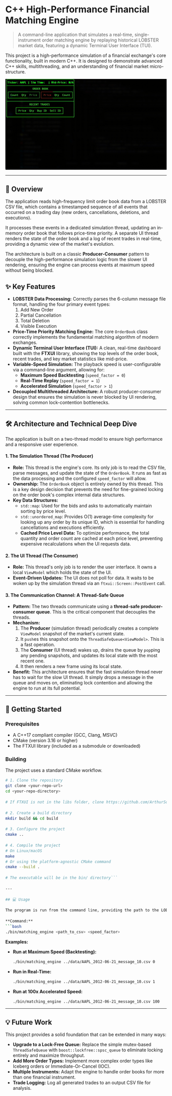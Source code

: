 # C++ High-Performance Financial Matching Engine

> A command-line application that simulates a real-time, single-instrument order matching engine by replaying historical LOBSTER market data, featuring a dynamic Terminal User Interface (TUI).

This project is a high-performance simulation of a financial exchange's core functionality, built in modern C++. It is designed to demonstrate advanced C++ skills, multithreading, and an understanding of financial market micro-structure.

![Matching Engine Demo](./assets/matchingengine_demo.gif)

---

## 📖 Overview

The application reads high-frequency limit order book data from a LOBSTER CSV file, which contains a timestamped sequence of all events that occurred on a trading day (new orders, cancellations, deletions, and executions).

It processes these events in a dedicated simulation thread, updating an in-memory order book that follows price-time priority. A separate UI thread renders the state of the order book and a log of recent trades in real-time, providing a dynamic view of the market's evolution.

The architecture is built on a classic **Producer-Consumer** pattern to decouple the high-performance simulation logic from the slower UI rendering, ensuring the engine can process events at maximum speed without being blocked.

## ✨ Key Features

*   **LOBSTER Data Processing:** Correctly parses the 6-column message file format, handling the four primary event types:
    1.  Add New Order
    2.  Partial Cancellation
    3.  Total Deletion
    4.  Visible Execution
*   **Price-Time Priority Matching Engine:** The core `OrderBook` class correctly implements the fundamental matching algorithm of modern exchanges.
*   **Dynamic Terminal User Interface (TUI):** A clean, real-time dashboard built with the **FTXUI** library, showing the top levels of the order book, recent trades, and key market statistics like mid-price.
*   **Variable-Speed Simulation:** The playback speed is user-configurable via a command-line argument, allowing for:
    *   **Maximum Speed Backtesting** (`speed_factor = 0`)
    *   **Real-Time Replay** (`speed_factor = 1`)
    *   **Accelerated Simulation** (`speed_factor > 1`)
*   **Decoupled Multithreaded Architecture:** A robust producer-consumer design that ensures the simulation is never blocked by UI rendering, solving common lock-contention bottlenecks.

---

## 🛠️ Architecture and Technical Deep Dive

The application is built on a two-thread model to ensure high performance and a responsive user experience.

#### 1. The Simulation Thread (The Producer)
*   **Role:** This thread is the engine's core. Its only job is to read the CSV file, parse messages, and update the state of the `OrderBook`. It runs as fast as the data processing and the configured `speed_factor` will allow.
*   **Ownership:** The `OrderBook` object is entirely owned by this thread. This is a key design decision that prevents the need for fine-grained locking on the order book's complex internal data structures.
*   **Key Data Structures:**
    *   `std::map`: Used for the bids and asks to automatically maintain sorting by price level.
    *   `std::unordered_map`: Provides O(1) average-time complexity for looking up any order by its unique ID, which is essential for handling cancellations and executions efficiently.
    *   **Cached Price Level Data:** To optimize performance, the total quantity and order count are cached at each price level, preventing expensive recalculations when the UI requests data.

#### 2. The UI Thread (The Consumer)
*   **Role:** This thread's only job is to render the user interface. It owns a local `ViewModel` which holds the state of the UI.
*   **Event-Driven Updates:** The UI does not poll for data. It waits to be woken up by the simulation thread via an `ftxui::Screen::PostEvent` call.

#### 3. The Communication Channel: A Thread-Safe Queue
*   **Pattern:** The two threads communicate using a **thread-safe producer-consumer queue**. This is the critical component that decouples the threads.
*   **Mechanism:**
    1.  The **Producer** (simulation thread) periodically creates a complete `ViewModel` snapshot of the market's current state.
    2.  It `push`es this snapshot onto the `ThreadSafeQueue<ViewModel>`. This is a fast operation.
    3.  The **Consumer** (UI thread) wakes up, drains the queue by `pop`ping any pending snapshots, and updates its local state with the most recent one.
    4.  It then renders a new frame using its local state.
*   **Benefit:** This architecture ensures that the fast simulation thread never has to wait for the slow UI thread. It simply drops a message in the queue and moves on, eliminating lock contention and allowing the engine to run at its full potential.

---

## 🚀 Getting Started

### Prerequisites
*   A C++17 compliant compiler (GCC, Clang, MSVC)
*   CMake (version 3.16 or higher)
*   The FTXUI library (included as a submodule or downloaded)

### Building
The project uses a standard CMake workflow.

```bash
# 1. Clone the repository
git clone <your-repo-url>
cd <your-repo-directory>

# If FTXUI is not in the libs folder, clone https://github.com/ArthurSonzogni/FTXUI inside libs folder. later i will implement git submodule, if its that the case run git submodule update --init --recursive and no need to clone it.

# 2. Create a build directory
mkdir build && cd build

# 3. Configure the project
cmake ..

# 4. Compile the project
# On Linux/macOS
make
# Or using the platform-agnostic CMake command
cmake --build .

# The executable will be in the bin/ directory```

---

## 💻 Usage

The program is run from the command line, providing the path to the LOBSTER data file and a simulation speed factor.

**Command:**
```bash
./bin/matching_engine <path_to_csv> <speed_factor>
```

**Examples:**

*   **Run at Maximum Speed (Backtesting):**
    ```bash
    ./bin/matching_engine ../data/AAPL_2012-06-21_message_10.csv 0
    ```

*   **Run in Real-Time:**
    ```bash
    ./bin/matching_engine ../data/AAPL_2012-06-21_message_10.csv 1
    ```

*   **Run at 100x Accelerated Speed:**
    ```bash
    ./bin/matching_engine ../data/AAPL_2012-06-21_message_10.csv 100
    ```

---

## 💡 Future Work

This project provides a solid foundation that can be extended in many ways:

*   **Upgrade to a Lock-Free Queue:** Replace the simple mutex-based `ThreadSafeQueue` with `boost::lockfree::spsc_queue` to eliminate locking entirely and maximize throughput.
*   **Add More Order Types:** Implement more complex order types like Iceberg orders or Immediate-Or-Cancel (IOC).
*   **Multiple Instruments:** Adapt the engine to handle order books for more than one financial instrument.
*   **Trade Logging:** Log all generated trades to an output CSV file for analysis.